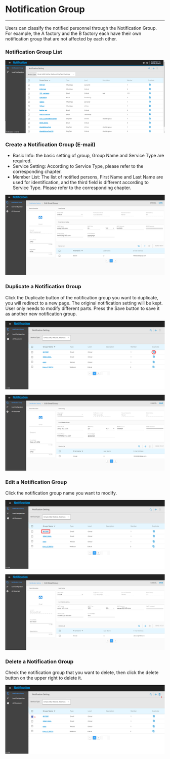 # Notification Group

---

Users can classify the notified personnel through the Notification Group. For example, the A factory and the B factory each have their own notification group that are not affected by each other.

### Notification Group List

![](/assets/notification_full.png)

### Create a Notification Group \(E-mail\)

* Basic Info: the basic setting of group, Group Name and Service Type are required.
* Service Setting: According to Service Type, please refer to the corresponding chapter.
* Member List: The list of notified persons, First Name and Last Name are used for identification, and the third field is different according to Service Type. Please refer to the corresponding chapter.

![](/assets/notify_email.png)

### Duplicate a Notification Group

Click the Duplicate button of the notification group you want to duplicate, you will redirect to a new page. The original notification setting will be kept. User only needs to modify different parts. Press the Save button to save it as another new notification group.

![](/assets/group_dupbutton.png)

![](/assets/group_duplicate.png)

### Edit a Notification Group

Click the notification group name you want to modify.

![](/assets/group_editbutton.png)

![](/assets/group_edit.png)

### Delete a Notification Group

Check the notification group that you want to delete, then click the delete button on the upper right to delete it.

![](/assets/group_delete.png)

